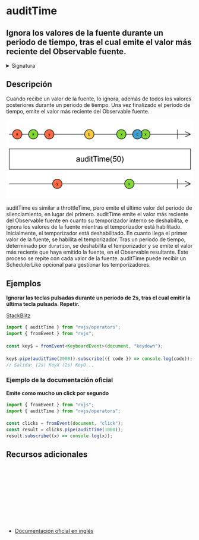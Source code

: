 # auditTime

<h2 class="subtitle"> Ignora los valores de la fuente durante un periodo de tiempo, tras el cual emite el valor más reciente del Observable fuente.
</h2>

<details>
<summary>Signatura</summary>

### Firma

`auditTime<T>(duration: number, scheduler: SchedulerLike = async): MonoTypeOperatorFunction<T>`

### Parámetros

<table>
<tr><td>duration</td><td>El tiempo que se debe esperar antes de emitir el valor más reciente de la fuente, medido en milisegundos o en la unidad de tiempo determinada por el planificador opcional.</td></tr>
<tr><td>scheduler</td><td>Opcional. El valor por defecto es <code>async</code>.
El <code>SchedulerLike</code> que utilizar para gestionar los temporizadores que se encargan del comportamiento de limitación de emisiones.</td></tr>
</table>

### Retorna

`MonoTypeOperatorFunction<T>`: Un Observable que limita las emisiones del Observable fuente.

</details>

## Descripción

Cuando recibe un valor de la fuente, lo ignora, además de todos los valores posteriores durante un periodo de tiempo. Una vez finalizado el periodo de tiempo, emite el valor más reciente del Observable fuente.

<img src="assets/images/marble-diagrams/filtering/auditTime.png" alt="Diagrama de canicas del operador auditTime">

auditTime es similar a throttleTime, pero emite el último valor del periodo de silenciamiento, en lugar del primero. auditTime emite el valor más reciente del Observable fuente en cuanto su temporizador interno se deshabilita, e ignora los valores de la fuente mientras el temporizador está habilitado. Inicialmente, el temporizador está deshabilitado. En cuanto llega el primer valor de la fuente, se habilita el temporizador. Tras un periodo de tiempo, determinado por `duration`, se deshabilita el temporizador y se emite el valor más reciente que haya emitido la fuente, en el Observable resultante. Este proceso se repite con cada valor de la fuente.
auditTime puede recibir un SchedulerLike opcional para gestionar los temporizadores.

## Ejemplos

**Ignorar las teclas pulsadas durante un periodo de 2s, tras el cual emitir la última tecla pulsada. Repetir.**

<a target="_blank" href="https://stackblitz.com/edit/rxjs-audittime-1?file=index.ts">StackBlitz</a>

```typescript
import { auditTime } from "rxjs/operators";
import { fromEvent } from "rxjs";

const key$ = fromEvent<KeyboardEvent>(document, "keydown");

key$.pipe(auditTime(2000)).subscribe(({ code }) => console.log(code));
// Salida: (2s) KeyX (2s) KeyO...
```

### Ejemplo de la documentación oficial

**Emite como mucho un click por segundo**

```javascript
import { fromEvent } from "rxjs";
import { auditTime } from "rxjs/operators";

const clicks = fromEvent(document, "click");
const result = clicks.pipe(auditTime(1000));
result.subscribe((x) => console.log(x));
```

<div class="page-footer">

## Recursos adicionales

<a target="_blank" href="https://github.com/ReactiveX/rxjs/blob/master/src/internal/operators/auditTime.ts">
<svg>
  <use xlink:href="/assets/icons/source.svg#source-code"></use>
</svg>
</a>
</div>

- <a target="_blank" href="https://rxjs.dev/api/operators/auditTime">Documentación oficial en inglés</a>
